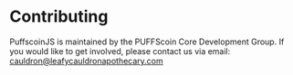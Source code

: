 # Contributing

PuffscoinJS is maintained by the PUFFScoin Core Development Group. If you would like to get involved, please contact us via email: cauldron@leafycauldronapothecary.com
